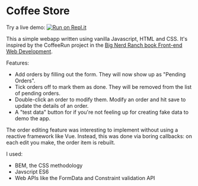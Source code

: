 # Coffee Store

Try a live demo: [![Run on
Repl.it](https://repl.it/badge/github/arshadrr/coffeestore)](https://repl.it/github/arshadrr/coffeestore)

This a simple webapp written using vanilla Javascript, HTML and CSS. It's
inspired by the CoffeeRun project in the [Big Nerd Ranch book Front-end Web
Development](https://www.bignerdranch.com/books/front-end-web-development-the-big-nerd-ranch-guide/).

Features:
- Add orders by filling out the form. They will now show up as "Pending
  Orders".
- Tick orders off to mark them as done. They will be removed from the list
  of pending orders.
- Double-click an order to modify them. Modify an order and hit save to
  update the details of an order.
- A "test data" button for if you're not feeling up for creating fake data
  to demo the app.
  
The order editing feature was interesting to implement without using a reactive
framework like Vue. Instead, this was done via boring callbacks: on each edit
you make, the order item is rebuilt.

I used:
- BEM, the CSS methodology
- Javscript ES6
- Web APIs like the FormData and Constraint validation API
